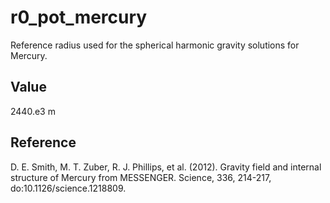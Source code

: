 # r0_pot_mercury

Reference radius used for the spherical harmonic gravity solutions for Mercury.

## Value

2440.e3 m

## Reference

D. E. Smith, M. T. Zuber, R. J. Phillips, et al. (2012). Gravity field and internal structure of Mercury from MESSENGER. Science, 336, 214-217, do:10.1126/science.1218809.

